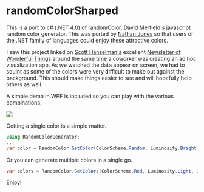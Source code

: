 randomColorSharped
==================

This is a port to c# (.NET 4.0) of [randomColor](http://llllll.li/randomColor/), David Merfield's javascript random color generator. This was ported by [Nathan Jones](http://www.nathanpjones.com/) so that users of the .NET family of languages could enjoy these attractive colors.

I saw this project linked on [Scott Hanselman's](http://www.hanselman.com/) excellent [Newsletter of Wonderful Things](http://www.hanselman.com/newsletter/) around the same time a coworker was creating an ad hoc visualization app. As we watched the data appear on screen, we had to squint as some of the colors were very difficult to make out against the background. This should make things easier to see and will hopefully help others as well.

A simple demo in WPF is included so you can play with the various combinations.

![](https://github.com/nathanpjones/randomColorSharped/blob/master/RandomColorDemoScreenshot.png)

Getting a single color is a simple matter.

```csharp
using RandomColorGenerator;
...
var color = RandomColor.GetColor(ColorScheme.Random, Luminosity.Bright);
```

Or you can generate multiple colors in a single go.

```csharp
var colors = RandomColor.GetColors(ColorScheme.Red, Luminosity.Light, 25);
```

Enjoy!